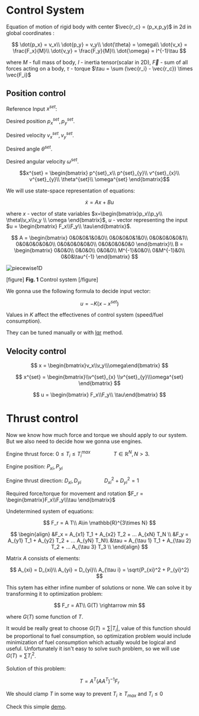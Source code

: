 # Control System

Equation of motion of rigid body with center $\vec{r_c} = (p_x,p_y)$ in 2d in global coordinates :

$$
\dot{p_x} = v_x\\
\dot{p_y} = v_y\\
\dot{\theta} = \omega\\
\dot{v_x} = \frac{F_x}{M}\\
\dot{v_y} = \frac{F_y}{M}\\
\dot{\omega} = I^{-1}\tau
$$

where $M$ - full mass of body, $I$ - inertia tensor(scalar in 2D), $\vec{F}$ - sum of all forces acting on a body, $\tau$ - torque  $\tau = \sum (\vec{r_i} - \vec{r_c}) \times \vec{F_i}$

## Position control

Reference Input $x^{set}$:

Desired position $p^{set}_{x},p^{set}_{y}$.

Desired velocity $v^{set}_{x},v^{set}_{y}$.

Desired angle $\theta^{set}$.

Desired angular velocity $\omega^{set}$.

$$x^{set} = \begin{bmatrix}
p^{set}_x\\
p^{set}_{y}\\
v^{set}_{x}\\
v^{set}_{y}\\
\theta^{set}\\
\omega^{set} 
\end{bmatrix}$$

We will use state-space representation of equations:

$$
\dot{x} = Ax + Bu
$$

where $x$ - vector of state variables $x=\begin{bmatrix}p_x\\p_y\\ \theta\\v_x\\v_y \\ \omega \end{bmatrix}$, $u$ - vector representing the input $u = \begin{bmatrix} F_x\\F_y\\ \tau\end{bmatrix}$.


$$
A = \begin{bmatrix} 
0&0&0&1&0&0\\
0&0&0&0&1&0\\
0&0&0&0&0&1\\
0&0&0&0&0&0\\
0&0&0&0&0&0\\
0&0&0&0&0&0
\end{bmatrix}\\
B = \begin{bmatrix} 
0&0&0\\
0&0&0\\
0&0&0\\
M^{-1}&0&0\\
0&M^{-1}&0\\
0&0&\tau^{-1}
\end{bmatrix}
$$

![piecewise1D](https://drive.google.com/uc?id=1WQZY7b5hzCLlDidaaVFScnZcVi3rte1p "piecewise 1D")

[figure]
**Fig. 1** Control system
[/figure]

We gonna use the following formula to decide input vector:

$$
u = - K (x - x^{set})
$$

Values in $K$ affect the effectivenes of control system (speed/fuel consumption).

They can be tuned manually or with [lqr](https://www.mathworks.com/help/control/ref/lqr.html) method.



## Velocity control

$$
x = \begin{bmatrix}v_x\\v_y\\\omega\end{bmatrix}
$$

$$
x^{set} = \begin{bmatrix}\\v^{set}_{x} \\v^{set}_{y}\\\omega^{set} \end{bmatrix}
$$

$$
u = \begin{bmatrix} F_x\\F_y\\ \tau\end{bmatrix}
$$

# Thrust control

Now we know how much force and torque we should apply to our system. But we also need to decide how we gonna use engines.

Engine thrust force: $0\le T_i\le T_i^{max}\hspace{4em} T\in \mathbb{R}^{N} , N>3$.

Engine position: $P_{xi},P_{yi}$

Engine thrust direction: $D_{xi},D_{yi}\hspace{4em} D_{xi}^2 + D_{yi}^2 = 1$

Required force/torque for movement and rotation $F_r = \begin{bmatrix}F_x\\F_y\\\tau \end{bmatrix}$ 

Undetermined system of equations:

$$
F_r = A T\\
A\in \mathbb{R}^{3\times N}
$$

$$
\begin{align}
&F_x = A_{x1} T_1 + A_{x2} T_2 + ... A_{xN} T_N \\
&F_y = A_{y1} T_1 + A_{y2} T_2 + ... A_{yN} T_N\\
&\tau = A_{\tau 1} T_1 + A_{\tau 2} T_2 + ... A_{\tau 3} T_3 \\
\end{align}
$$

Matrix $A$ consists of elements:

$$
A_{xi} = D_{xi}\\
A_{yi} = D_{yi}\\
A_{\tau i} = \sqrt{P_{xi}^2 + P_{yi}^2}
$$

This sytem has either infine number of solutions or none.
We can solve it by transforming it to optimization problem:

$$
F_r = AT\\
G(T) \rightarrow min
$$

where $G(T)$ some function of $T$.

It would be really great to choose $G(T) = \sum |T_i|$, value of this function should be proportional to fuel consumption, so optimization problem would include minimization of fuel consumption which actually would be logical and useful. Unfortunately it isn't easy to solve such problem, so we will use $G(T) = \sum T_i^2$.

Solution of this problem:

$$
T = A^T(AA^T)^{-1}F_r
$$

We should clamp $T$ in some way to prevent $T_i\ge T_{max}$ and $T_i\le 0$

Check this simple [demo](https://musseffect.github.io/spaceship-control-system-2d/).








